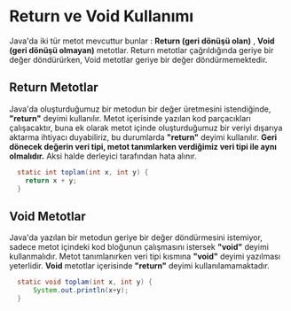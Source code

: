 # Return ve Void Kullanımı
Java'da iki tür metot mevcuttur bunlar : __Return (geri dönüşü olan)__ , __Void (geri dönüşü olmayan)__ metotlar. Return metotlar çağrıldığında geriye bir değer döndürürken, Void metotlar geriye bir değer döndürmemektedir.

## Return Metotlar
Java'da oluşturduğumuz bir metodun bir değer üretmesini istendiğinde, __"return"__ deyimi kullanılır. Metot içerisinde yazılan kod parçacıkları çalışacaktır, buna ek olarak metot içinde oluşturduğumuz bir veriyi dışarıya aktarma ihtiyacı duyabiliriz, bu durumlarda __"return"__ deyimi kullanılır. __Geri dönecek değerin veri tipi, metot tanımlarken verdiğimiz veri tipi ile aynı olmalıdır.__ Aksi halde derleyici tarafından hata alınır.

```java
  static int toplam(int x, int y) {
    return x + y;
  }
```

## Void Metotlar
Java'da yazılan bir metodun geriye bir değer döndürmesini istemiyor, sadece metot içindeki kod bloğunun çalışmasını istersek __"void"__ deyimi kullanmalıdır. Metot tanımlanırken veri tipi kısmına __"void"__ deyimi yazılması yeterlidir. __Void__ metotlar içerisinde __"return"__ deyimi kullanılamamaktadır.

```java
  static void toplam(int x, int y) {
      System.out.println(x+y);
  }
```



